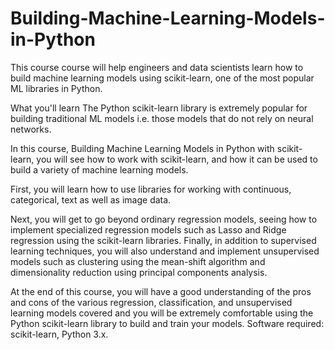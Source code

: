 # Building-Machine-Learning-Models-in-Python
This course course will help engineers and data scientists learn how to build machine learning models using scikit-learn, one of the most popular ML libraries in Python.

What you'll learn
The Python scikit-learn library is extremely popular for building traditional ML models i.e. those models that do not rely on neural networks.

In this course, Building Machine Learning Models in Python with scikit-learn, you will see how to work with scikit-learn, and how it can be used to build a variety of machine learning models.

First, you will learn how to use libraries for working with continuous, categorical, text as well as image data.

Next, you will get to go beyond ordinary regression models, seeing how to implement specialized regression models such as Lasso and Ridge regression using the scikit-learn libraries. Finally, in addition to supervised learning techniques, you will also understand and implement unsupervised models such as clustering using the mean-shift algorithm and dimensionality reduction using principal components analysis.

At the end of this course, you will have a good understanding of the pros and cons of the various regression, classification, and unsupervised learning models covered and you will be extremely comfortable using the Python scikit-learn library to build and train your models. Software required: scikit-learn, Python 3.x.

